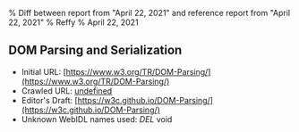 % Diff between report from "April 22, 2021" and reference report from "April 22, 2021"
% Reffy
% April 22, 2021

## DOM Parsing and Serialization

- Initial URL: [https://www.w3.org/TR/DOM-Parsing/](https://www.w3.org/TR/DOM-Parsing/)
- Crawled URL: [undefined](undefined)
- Editor's Draft: [https://w3c.github.io/DOM-Parsing/](https://w3c.github.io/DOM-Parsing/)
- Unknown WebIDL names used: *DEL* void


